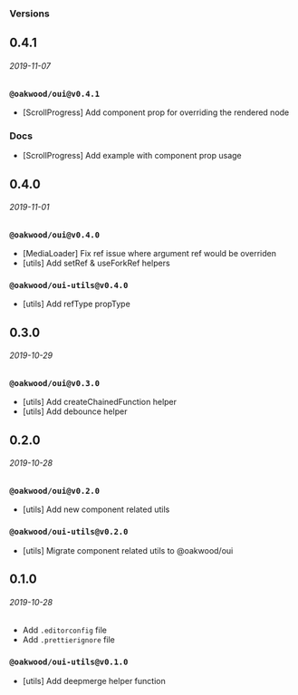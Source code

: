 ### Versions

## 0.4.1
###### *2019-11-07*

### `@oakwood/oui@v0.4.1`
- [ScrollProgress] Add component prop for overriding the rendered node

### Docs
- [ScrollProgress] Add example with component prop usage

## 0.4.0
###### *2019-11-01*

### `@oakwood/oui@v0.4.0`
- [MediaLoader] Fix ref issue where argument ref would be overriden
- [utils] Add setRef & useForkRef helpers

### `@oakwood/oui-utils@v0.4.0`
- [utils] Add refType propType

## 0.3.0
###### *2019-10-29*

### `@oakwood/oui@v0.3.0`
- [utils] Add createChainedFunction helper
- [utils] Add debounce helper

## 0.2.0
###### *2019-10-28*

### `@oakwood/oui@v0.2.0`
- [utils] Add new component related utils

### `@oakwood/oui-utils@v0.2.0`
- [utils] Migrate component related utils to @oakwood/oui

## 0.1.0
###### *2019-10-28*

- Add `.editorconfig` file
- Add `.prettierignore` file

### `@oakwood/oui-utils@v0.1.0`
- [utils] Add deepmerge helper function
